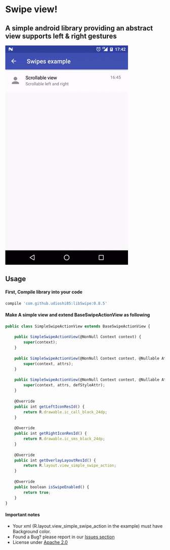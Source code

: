 # Swipe view!
## A simple android library providing an abstract view supports left & right gestures

![](https://github.com/UdiOshi85/GlobalFiles/blob/master/0_9-example.gif)

## Usage
#### First, Compile library into your code
```javascript
compile 'com.github.udioshi85:libSwipe:0.8.5'
```
#### Make A simple view and extend BaseSwipeActionView as following
```javascript
public class SimpleSwipeActionView extends BaseSwipeActionView {

    public SimpleSwipeActionView(@NonNull Context context) {
        super(context);
    }

    public SimpleSwipeActionView(@NonNull Context context, @Nullable AttributeSet attrs) {
        super(context, attrs);
    }

    public SimpleSwipeActionView(@NonNull Context context, @Nullable AttributeSet attrs, @AttrRes int defStyleAttr) {
        super(context, attrs, defStyleAttr);
    }

    @Override
    public int getLeftIconResId() {
        return R.drawable.ic_call_black_24dp;
    }

    @Override
    public int getRightIconResId() {
        return R.drawable.ic_sms_black_24dp;
    }

    @Override
    public int getOverlayLayoutResId() {
        return R.layout.view_simple_swipe_action;
    }

    @Override
    public boolean isSwipeEnabled() {
        return true;
    }
}
```
#### Important notes
* Your xml (R.layout.view_simple_swipe_action in the example) must have Background color.
* Found a Bug? please report in our [Issues section](https://github.com/UdiOshi85/libSwipes/issues)
* License under [Apache 2.0](https://github.com/UdiOshi85/libSwipes/blob/master/LICENSE)

